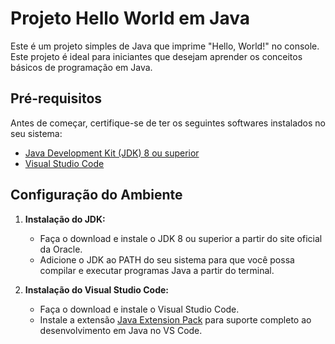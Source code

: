 # Projeto Hello World em Java

Este é um projeto simples de Java que imprime "Hello, World!" no console. Este projeto é ideal para iniciantes que desejam aprender os conceitos básicos de programação em Java.

## Pré-requisitos

Antes de começar, certifique-se de ter os seguintes softwares instalados no seu sistema:

- [Java Development Kit (JDK) 8 ou superior](https://www.oracle.com/java/technologies/javase-jdk11-downloads.html)
- [Visual Studio Code](https://code.visualstudio.com/)

## Configuração do Ambiente

1. **Instalação do JDK:**
   - Faça o download e instale o JDK 8 ou superior a partir do site oficial da Oracle.
   - Adicione o JDK ao PATH do seu sistema para que você possa compilar e executar programas Java a partir do terminal.

2. **Instalação do Visual Studio Code:**
   - Faça o download e instale o Visual Studio Code.
   - Instale a extensão [Java Extension Pack](https://marketplace.visualstudio.com/items?itemName=vscjava.vscode-java-pack) para suporte completo ao desenvolvimento em Java no VS Code.





